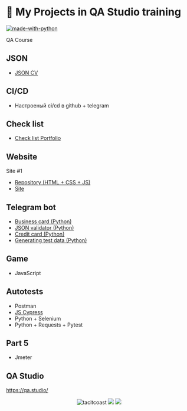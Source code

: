 # 🧡 My Projects in QA Studio training
[![made-with-python](https://img.shields.io/badge/Made%20with-Python-1f425f.svg)](https://www.python.org/)

QA Course

## JSON
- [JSON CV](https://github.com/tacitcoast/QA-Studio/blob/main/JSON/resume.json)

## CI/CD
- Настроеный ci/cd в github + telegram

## Сheck list
- [Сheck list Portfolio](https://miro.com/welcomeonboard/cVVvYU5WaXRHeU5zdWFQNDlMaFRXMkNDZUJDZmR0dm5rZGNZZEJqYnRZV05lcTVQdnJKOERDSHRQSG5SdmFubXwzNDU4NzY0NTI5NDQ0Mjk2OTI5fDI=?share_link_id=34576018944)

## Website
Site #1
- [Repository (HTML + CSS + JS)](https://github.com/tacitcoast/tacitcoast.github.io)
- [Site](https://tacitcoast.github.io/)

## Telegram bot
- [Business card (Python)](https://github.com/tacitcoast/Telegram-Bot-Portfolio/blob/main/README.md)
- [JSON validator (Python)](https://github.com/tacitcoast/QA-Studio/blob/main/Telegram-JSON-Validator-Bot/README.md)
- [Credit card (Python)](https://github.com/tacitcoast/QA-Studio/tree/main/Telegram-Test-Credit-Card-Bot)
- [Generating test data (Python)](https://github.com/tacitcoast/QA-Studio/tree/main/Telegram-Generating-Test-Data-Bot)

## Game
- JavaScript

## Autotests
- Postman
- [JS Cypress](https://github.com/tacitcoast/QA-Studio/blob/main/Cypress.JS/README.md)
- Python + Selenium
- Python + Requests + Pytest

## Part 5
- Jmeter

## QA Studio
https://qa.studio/

<p align="center">
  <img src="https://komarev.com/ghpvc/?username=tacitcoast" alt="tacitcoast" />
    <a href="https://github.com/tacitcoast/"><img src="https://img.shields.io/github/followers/tacitcoast?style=flat-square?color=%234CC61E&label=GitHub%20Followers%20"/></a>
  <a href="https://github.com/tacitcoast/"><img src="https://img.shields.io/github/last-commit/tacitcoast/tacitcoast?style=flat-square?color=red&label=Last%20Updated%20"/></a>
</p>
